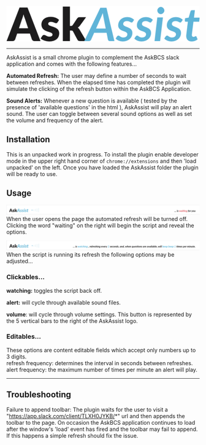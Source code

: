 ![AskAssist](./screenshot-AskAssist.png)

---
AskAssist is a small chrome plugin to complement the AskBCS slack application
and comes with the following features...

**Automated Refresh:** The user may define a number of seconds to wait between refreshes.  When the elapsed time has completed the plugin will simulate the clicking of the refresh button within the AskBCS Application.

**Sound Alerts:**  Whenever a new question is available ( tested by the presence of 'available questions' in the html ), AskAssist will play an alert sound. The user can toggle between several sound options as well as set the volume and frequency of the alert.  
 

## Installation
This is an unpacked work in progress.  To install the plugin enable developer mode in the upper right hand corner of `chrome://extensions` and then 'load unpacked' on the left. Once you have loaded the AskAssist folder the plugin will be ready to use. 

## Usage
![screenshot 'waiting'](./screenshot-waiting.png)
When the user opens the page the automated refresh will be turned off. Clicking the word "waiting" on the right will begin the script and reveal the options.

![screenshot 'watching'](./screenshot-watching.png)
When the script is running its refresh the following options may be adjusted...

### Clickables...
**watching:** toggles the script back off.

**alert:** will cycle through available sound files.

**volume**: will cycle through volume settings. This button is represented by the 5 vertical bars to the right of the AskAssist logo.


### Editables...
These options are content editable fields which accept only numbers up to 3 digits.  
refresh frequency: determines the interval in seconds between refreshes.  
alert frequency: the maximum number of times per minute an alert will play. 


---
## Troubleshooting
Failure to append toolbar:  The plugin waits for the user to visit a "https://app.slack.com/client/TLXH0JYKB/*" url and then appends the toolbar to the page.  On occasion the AskBCS application continues to load after the window's 'load' event has fired and the toolbar may fail to append.  If this happens a simple refresh should fix the issue. 

